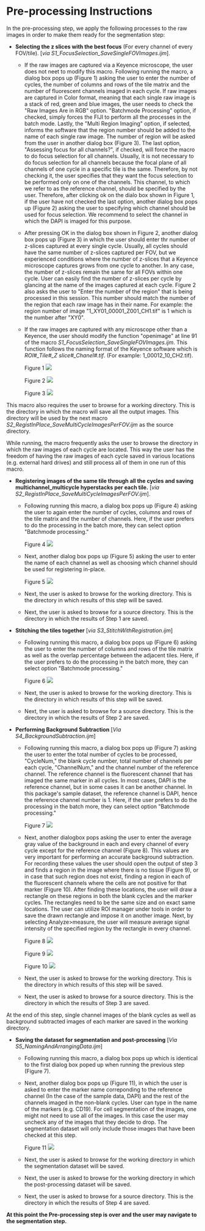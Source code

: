 # Pre-processing Instructions

In the pre-processing step, we apply the following processes to the raw images in order to make them ready for the segmentation step:
* **Selecting the z slices with the best focus** (For every channel of every FOV/tile). [*via S1_FocusSelection_SaveSingleFOVImages.ijm*]. 
  * If the raw images are captured via a Keyence microscope, the user does not neet to modify this macro. Following running the macro, a dialog box pops up (Figure 1) asking the user to enter the number of cycles, the number of columns and rows of the tile matrix and the number of fluorescent channels imaged in each cycle. If raw images are captured in Color format, meaning that each single raw image is a stack of red, green and blue images, the user needs to check the "Raw Images Are in RGB" option. "Batchmode Processing" option, if checked, simply forces the FIJI to perform all the processes in the batch mode. Lastly, the "Multi Region Imaging" option, if selected, informs the software that the region number should be added to the name of each single raw image. The number of region will be asked from the user in another dialog box (Figure 3). The last option, "Assessing focus for all channels?", if checked, will force the macro to do focus selection for all channels. Usually, it is not necessary to do focus selection for all channels because the focal plane of all channels of one cycle in a specific tile is the same. Therefore, by not checking it, the user specifies that they want the focus selection to be performed only on one of the channels. This channel, to which we refer to as the reference channel, should be specified by the user. Therefore, after clicking ok on the dialo box shown in Figure 1, if the user have not checked the last option, another dialog box pops up (Figure 2) asking the user to specifying which channel should be used for focus selection. We recommend to select the channel in which the DAPI is imaged for this purpose.
  
  * After pressing OK in the dialog box shown in Figure 2, another dialog box pops up (Figure 3) in which the user should enter thr number of z-slices captured at every single cycle. Usually, all cycles should have the same number of z-slices captured per FOV, but we experienced conditions where the number of z-slices that a Keyence microscope captures grows from one cycle to another. In any case, the number of z-slices remain the same for all FOVs within one cycle. User can easily find the number of z-slices per cycle by glancing at the name of the images captured at each cycle. Figure 2 also asks the user to "Enter the number of the region" that is being processed in this session. This number should match the number of the region that each raw image has in their name. For example: the region number of image "1_XY01_00001_Z001_CH1.tif" is 1 which is the number after "XY0".
  
  * If the raw images are captured with any microscope other than a Keyence, the user should modify the function "openimage" at line 91 of the macro *S1_FocusSelection_SaveSingleFOVImages.ijm*. This function follows the naming format of the Keyence software which is *ROI#_Tile#_Z slice#_Chanel#.tif*. (For example: 1_00012_10_CH2.tif).
  
    Figure 1 
    ![](Images/Figure%201.png) 
    
    Figure 2 
    ![](Images/Figure%202.png)
    
    Figure 3
    ![](Images/Figure%203.png) 

This macro also requires the user to browse for a working directory. This is the directory in which the macro will save all the output images. This directory will be used by the next macro *S2_RegistInPlace_SaveMultiCycleImagesPerFOV.ijm* as the source directory.

While running, the macro frequently asks the user to browse the directory in which the raw images of each cycle are located. This way the user has the freedom of having the raw images of each cycle saved in various locations (e.g. external hard drives) and still process all of them in one run of this macro.


* **Registering images of the same tile through all the cycles and saving multichannel_multicycle hyperstacks per each tile.** [*via S2_RegistInPlace_SaveMultiCycleImagesPerFOV.ijm*].
  * Following running this macro, a dialog box pops up (Figure 4) asking the user to again enter the number of cycles, columns and rows of the tile matrix and the number of channels. Here, if the user prefers to do the processing in the batch more, they can select option "Batchmode processing."

    Figure 4
    ![](Images/Figure%204.png) 


  * Next, another dialog box pops up (Figure 5) asking the user to enter the name of each channel as well as choosing which channel should be used for registering in-place.  
  
    Figure 5
    ![](Images/Figure%205.png) 
    
  * Next, the user is asked to browse for the working directory. This is the directory in which results of this step will be saved.
  
  * Next, the user is asked to browse for a source directory. This is the directory in which the results of Step 1 are saved.
  
* **Stitching the tiles together** [*via S3_StitchWithRegistration.ijm*]
  * Following running this macro, a dialog box pops up (Figure 6) asking the user to enter the number of columns and rows of the tile matrix as well as the overlap percentage between the adjacent tiles. Here, if the user prefers to do the processing in the batch more, they can select option "Batchmode processing."
  
    Figure 6
    ![](Images/Figure%206.png) 
    
  * Next, the user is asked to browse for the working directory. This is the directory in which results of this step will be saved.
  
  * Next, the user is asked to browse for a source directory. This is the directory in which the results of Step 2 are saved.
  

* **Performing Background Subtraction** [*Via S4_BackgroundSubtraction.ijm*]
  * Following running this macro, a dialog box pops up (Figure 7) asking the user to enter the total number of cycles to be processed, "CycleNum," the blank cycle number, total number of channels per each cycle, "ChannelNum," and the channel number of the reference channel. The reference channel is the fluorescent channel that has imaged the same marker in all cycles. In most cases, DAPI is the reference channel, but in some cases it can be another channel. In this package's sample dataset, the reference channel is DAPI, hence the reference channel number is 1. Here, if the user prefers to do the processing in the batch more, they can select option "Batchmode processing."
  
    Figure 7
    ![](Images/Figure%207.png) 
    
  * Next, another dialogbox pops asking the user to enter the average gray value of the background in each and every channel of every cycle except for the reference channel (Figure 8). This values are very important for performing an accurate background subtraction. For recording these values the user should open the output of step 3 and finds a region in the image where there is no tissue (Figure 9), or in case that such region does not exist, finding a region in each of the fluorescent channels where the cells are not positive for that marker (Figure 10). After finding these locations, the user will draw a rectangle on these regions in both the blank cycles and the marker cycles. The rectangles need to be the same size and on exact same locations. The user can utilize ROI manager under tools in order to save the drawn rectangle and impose it on another image. Next, by selecting Analyze>measure, the user will measure average signal intensity of the specified region by the rectangle in every channel.
  
    Figure 8
    ![](Images/Figure%208.png)

    Figure 9
    ![](Images/Figure%209.png)
    
    Figure 10
    ![](Images/Figure%2010.png)

  * Next, the user is asked to browse for the working directory. This is the directory in which results of this step will be saved.
  
  * Next, the user is asked to browse for a source directory. This is the directory in which the results of Step 3 are saved.
  
At the end of this step, single channel images of the blank cycles as well as background subtracted images of each marker are saved in the working directory.

* **Saving the dataset for segmentation and post-processing** [*Via S5_NamingAndArrangingData.ijm*]
  * Following running this macro, a dialog box pops up which is identical to the first dialog box poped up when running the previous step (Figure 7).
  
  * Next, another dialog box pops up (Figure 11), in which the user is asked to enter the marker name correponding to the reference channel (In the case of the sample data, DAPI) and the rest of the channels imaged in the non-blank cycles. User can type in the name of the markers (e.g. CD19). For cell segmentation of the images, one might not need to use all of the images. In this case the user may uncheck any of the images that they decide to drop. The segmentation dataset will only include those images that have been checked at this step. 
  
    Figure 11
    ![](Images/Figure%2011.png)

  * Next, the user is asked to browse for the working directory in which the segmentation dataset will be saved. 
  
  * Next, the user is asked to browse for the working directory in which the post-processing dataset will be saved.
  
  * Next, the user is asked to browse for a source directory. This is the directory in which the results of Step 4 are saved.
  
  
  
**At this point the Pre-processing step is over and the user may navigate to the segmentation step.**
  

